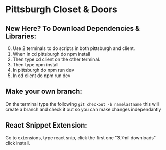 # Pittsburgh Closet & Doors
## New Here? To Download Dependencies & Libraries:
0) Use 2 terminals to do scripts in both pittsburgh and client.
1) When in cd pittsburgh do npm install
2) Then type cd client on the other terminal.
3) Then type npm install
4) In pittsburgh do npm run dev
5) In cd client do npm run dev

## Make your own branch:

On the terminal type the following `git checkout -b namelastname` this will create a branch and check it out so you can make changes independantly

## React Snippet Extension:
Go to extensions, type react snip, click the first one "3.7mil downloads" click install.